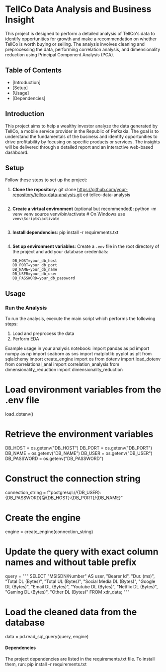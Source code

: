 # TellCo Data Analysis and Business Insight

This project is designed to perform a detailed analysis of TellCo's data to identify opportunities for growth and make a recommendation on whether TellCo is worth buying or selling. The analysis involves cleaning and preprocessing the data, performing correlation analysis, and dimensionality reduction using Principal Component Analysis (PCA).

## Table of Contents

- [Introduction]
- [Setup]
- [Usage]
- [Dependencies]

## Introduction

This project aims to help a wealthy investor analyze the data generated by TellCo, a mobile service provider in the Republic of Pefkakia. The goal is to understand the fundamentals of the business and identify opportunities to drive profitability by focusing on specific products or services. The insights will be delivered through a detailed report and an interactive web-based dashboard.

## Setup

Follow these steps to set up the project:

1. **Clone the repository**:
    git clone https://github.com/your-repository/tellco-data-analysis.git
    cd tellco-data-analysis
    ```

2. **Create a virtual environment** (optional but recommended):
    python -m venv venv
    source venv/bin/activate  # On Windows use `venv\Scripts\activate`
    ```

3. **Install dependencies**:
    pip install -r requirements.txt
    ```

4. **Set up environment variables**:
    Create a `.env` file in the root directory of the project and add your database credentials:
    ```
    DB_HOST=your_db_host
    DB_PORT=your_db_port
    DB_NAME=your_db_name
    DB_USER=your_db_user
    DB_PASSWORD=your_db_password
    ```

## Usage

### Run the Analysis

To run the analysis, execute the main script which performs the following steps:
1. Load and preprocess the data
2. Perform EDA

Example usage in your analysis notebook:
import pandas as pd
import numpy as np
import seaborn as sns
import matplotlib.pyplot as plt
from sqlalchemy import create_engine
import os
from dotenv import load_dotenv
from correlational_anal import correlation_analysis
from dimensionality_reduction import dimensionality_reduction

# Load environment variables from the .env file
load_dotenv()

# Retrieve the environment variables
DB_HOST = os.getenv("DB_HOST")
DB_PORT = os.getenv("DB_PORT")
DB_NAME = os.getenv("DB_NAME")
DB_USER = os.getenv("DB_USER")
DB_PASSWORD = os.getenv("DB_PASSWORD")

# Construct the connection string
connection_string = f"postgresql://{DB_USER}:{DB_PASSWORD}@{DB_HOST}:{DB_PORT}/{DB_NAME}"

# Create the engine
engine = create_engine(connection_string)

# Update the query with exact column names and without table prefix
query = """
SELECT "MSISDN/Number" AS user,
       "Bearer Id",
       "Dur. (ms)",
       "Total DL (Bytes)",
       "Total UL (Bytes)",
       "Social Media DL (Bytes)",
       "Google DL (Bytes)",
       "Email DL (Bytes)",
       "Youtube DL (Bytes)",
       "Netflix DL (Bytes)",
       "Gaming DL (Bytes)",
       "Other DL (Bytes)"
FROM xdr_data;
"""

# Load the cleaned data from the database
data = pd.read_sql_query(query, engine)

#### Dependencies
The project dependencies are listed in the requirements.txt file. To install them, run:
pip install -r requirements.txt